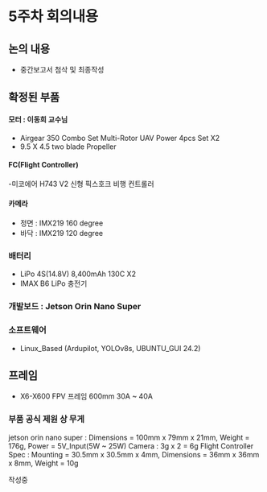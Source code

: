 # 5주차 회의내용

## 논의 내용
- 중간보고서 첨삭 및 최종작성

## 확정된 부품

#### 모터 : 이동희 교수님 
- Airgear 350 Combo Set Multi-Rotor UAV Power 4pcs Set X2
- 9.5 X 4.5 two blade Propeller
  
#### FC(Flight Controller)
-미코에어 H743 V2 신형 픽스호크 비행 컨트롤러

#### 카메라
- 정면 : IMX219 160 degree
- 바닥 : IMX219 120 degree

### 배터리 
- LiPo 4S(14.8V) 8,400mAh 130C X2 
- IMAX B6 LiPo 충전기

### 개발보드 :  Jetson Orin Nano Super

### 소프트웨어
- Linux_Based (Ardupilot, YOLOv8s, UBUNTU_GUI 24.2)

## 프레임
- X6-X600 FPV 프레임 600mm 30A ~ 40A

### 부품 공식 제원 상 무게
jetson orin nano super : Dimensions = 100mm x 79mm x 21mm, Weight = 176g, Power = 5V_Input(5W ~ 25W)
Camera : 3g x 2 = 6g
Flight Controller Spec : Mounting = 30.5mm x 30.5mm x 4mm, Dimensions = 36mm x 36mm x 8mm, Weight = 10g

작성중
